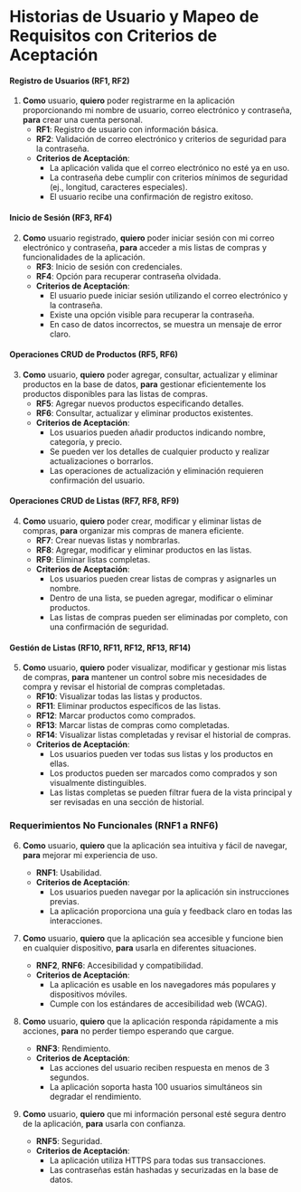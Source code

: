 # Historias de Usuario y Mapeo de Requisitos con Criterios de Aceptación

#### Registro de Usuarios (RF1, RF2)
1. **Como** usuario, **quiero** poder registrarme en la aplicación proporcionando mi nombre de usuario, correo electrónico y contraseña, **para** crear una cuenta personal.
   - **RF1**: Registro de usuario con información básica.
   - **RF2**: Validación de correo electrónico y criterios de seguridad para la contraseña.
   - **Criterios de Aceptación**:
     - La aplicación valida que el correo electrónico no esté ya en uso.
     - La contraseña debe cumplir con criterios mínimos de seguridad (ej., longitud, caracteres especiales).
     - El usuario recibe una confirmación de registro exitoso.

#### Inicio de Sesión (RF3, RF4)
2. **Como** usuario registrado, **quiero** poder iniciar sesión con mi correo electrónico y contraseña, **para** acceder a mis listas de compras y funcionalidades de la aplicación.
   - **RF3**: Inicio de sesión con credenciales.
   - **RF4**: Opción para recuperar contraseña olvidada.
   - **Criterios de Aceptación**:
     - El usuario puede iniciar sesión utilizando el correo electrónico y la contraseña.
     - Existe una opción visible para recuperar la contraseña.
     - En caso de datos incorrectos, se muestra un mensaje de error claro.

#### Operaciones CRUD de Productos (RF5, RF6)
3. **Como** usuario, **quiero** poder agregar, consultar, actualizar y eliminar productos en la base de datos, **para** gestionar eficientemente los productos disponibles para las listas de compras.
   - **RF5**: Agregar nuevos productos especificando detalles.
   - **RF6**: Consultar, actualizar y eliminar productos existentes.
   - **Criterios de Aceptación**:
     - Los usuarios pueden añadir productos indicando nombre, categoría, y precio.
     - Se pueden ver los detalles de cualquier producto y realizar actualizaciones o borrarlos.
     - Las operaciones de actualización y eliminación requieren confirmación del usuario.

#### Operaciones CRUD de Listas (RF7, RF8, RF9)
4. **Como** usuario, **quiero** poder crear, modificar y eliminar listas de compras, **para** organizar mis compras de manera eficiente.
   - **RF7**: Crear nuevas listas y nombrarlas.
   - **RF8**: Agregar, modificar y eliminar productos en las listas.
   - **RF9**: Eliminar listas completas.
   - **Criterios de Aceptación**:
     - Los usuarios pueden crear listas de compras y asignarles un nombre.
     - Dentro de una lista, se pueden agregar, modificar o eliminar productos.
     - Las listas de compras pueden ser eliminadas por completo, con una confirmación de seguridad.

#### Gestión de Listas (RF10, RF11, RF12, RF13, RF14)
5. **Como** usuario, **quiero** poder visualizar, modificar y gestionar mis listas de compras, **para** mantener un control sobre mis necesidades de compra y revisar el historial de compras completadas.
   - **RF10**: Visualizar todas las listas y productos.
   - **RF11**: Eliminar productos específicos de las listas.
   - **RF12**: Marcar productos como comprados.
   - **RF13**: Marcar listas de compras como completadas.
   - **RF14**: Visualizar listas completadas y revisar el historial de compras.
   - **Criterios de Aceptación**:
     - Los usuarios pueden ver todas sus listas y los productos en ellas.
     - Los productos pueden ser marcados como comprados y son visualmente distinguibles.
     - Las listas completas se pueden filtrar fuera de la vista principal y ser revisadas en una sección de historial.

### Requerimientos No Funcionales (RNF1 a RNF6)
6. **Como** usuario, **quiero** que la aplicación sea intuitiva y fácil de navegar, **para** mejorar mi experiencia de uso.
   - **RNF1**: Usabilidad.
   - **Criterios de Aceptación**:
     - Los usuarios pueden navegar por la aplicación sin instrucciones previas.
     - La aplicación proporciona una guía y feedback claro en todas las interacciones.

7. **Como** usuario, **quiero** que la aplicación sea accesible y funcione bien en cualquier dispositivo, **para** usarla en diferentes situaciones.
   - **RNF2**, **RNF6**: Accesibilidad y compatibilidad.
   - **Criterios de Aceptación**:
     - La aplicación es usable en los navegadores más populares y dispositivos móviles.
     - Cumple con los estándares de accesibilidad web (WCAG).

8. **Como** usuario, **quiero** que la aplicación responda rápidamente a mis acciones, **para** no perder tiempo esperando que cargue.
   - **RNF3**: Rendimiento.
   - **Criterios de Aceptación**:
     - Las acciones del usuario reciben respuesta en menos de 3 segundos.
     - La aplicación soporta hasta 100 usuarios simultáneos sin degradar el rendimiento.

9. **Como** usuario, **quiero** que mi información personal esté segura dentro de la aplicación, **para** usarla con confianza.
   - **RNF5**: Seguridad.
   - **Criterios de Aceptación**:
     - La aplicación utiliza HTTPS para todas sus transacciones.
     - Las contraseñas están hashadas y securizadas en la base de datos.